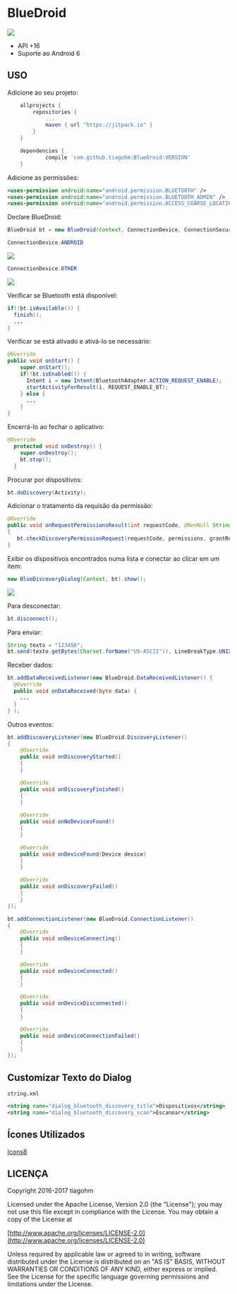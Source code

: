 # BlueDroid

[![](https://jitpack.io/v/tiagohm/BlueDroid.svg)](https://jitpack.io/#tiagohm/BlueDroid)

* API +16
* Suporte ao Android 6

## USO

Adicione ao seu projeto:
```gradle
	allprojects {
		repositories {
			...
			maven { url "https://jitpack.io" }
		}
	}
```
```gradle
	dependencies {
	        compile 'com.github.tiagohm:BlueDroid:VERSION'
	}
```

Adicione as permissões:
```xml
<uses-permission android:name="android.permission.BLUETOOTH" />
<uses-permission android:name="android.permission.BLUETOOTH_ADMIN" />
<uses-permission android:name="android.permission.ACCESS_COARSE_LOCATION" />
```

Declare BlueDroid:
```java
BlueDroid bt = new BlueDroid(Context, ConnectionDevice, ConnectionSecure);
```
```java
ConnectionDevice.ANDROID
```
![](https://raw.githubusercontent.com/tiagohm/BlueDroid/master/android-to-android.png)
```java
ConnectionDevice.OTHER
```
![](https://raw.githubusercontent.com/tiagohm/BlueDroid/master/android-to-other.png)

Verificar se Bluetooth está disponível:
```java
if(!bt.isAvailable()) {
  finish();
  ...
}
```

Verificar se está ativado e ativá-lo se necessário:
```java
@Override
public void onStart() {
    super.onStart();
    if(!bt.isEnabled()) {
      Intent i = new Intent(BluetoothAdapter.ACTION_REQUEST_ENABLE);
      startActivityForResult(i, REQUEST_ENABLE_BT);
    } else {
      ...
    }
}
```

Encerrá-lo ao fechar o aplicativo:
```java
@Override
  protected void onDestroy() {
    super.onDestroy();
    bt.stop();
  }
```

Procurar por dispositivos:
```java
bt.doDiscovery(Activity);
```

Adicionar o tratamento da requisão da permissão:
```java
@Override
public void onRequestPermissionsResult(int requestCode, @NonNull String[] permissions, @NonNull int[] grantResults)
{
   bt.checkDiscoveryPermissionRequest(requestCode, permissions, grantResults);
}
```

Exibir os dispositivos encontrados numa lista e conectar ao clicar em um item:
```java
new BlueDiscoveryDialog(Context, bt).show();
```

![](https://raw.githubusercontent.com/tiagohm/BlueDroid/master/1.png)

Para desconectar:
```java
bt.disconnect();
```

Para enviar:
```java
String texto = "123456";
bt.send(texto.getBytes(Charset.forName("US-ASCII")), LineBreakType.UNIX);
```

Receber dados:
```java
bt.addDataReceivedListener(new BlueDroid.DataReceivedListener() {
  @Override
  public void onDataReceived(byte data) {
    ...
  }
} );
```

Outros eventos:
```java
bt.addDiscoveryListener(new BlueDroid.DiscoveryListener()
{
    @Override
    public void onDiscoveryStarted()
    {
    }

    @Override
    public void onDiscoveryFinished()
    {
    }

    @Override
    public void onNoDevicesFound()
    {
    }

    @Override
    public void onDeviceFound(Device device)
    {
    }

    @Override
    public void onDiscoveryFailed()
    {
    }
});

bt.addConnectionListener(new BlueDroid.ConnectionListener()
{
    @Override
    public void onDeviceConnecting()
    {
    }

    @Override
    public void onDeviceConnected()
    {
    }

    @Override
    public void onDeviceDisconnected()
    {
    }

    @Override
    public void onDeviceConnectionFailed()
    {
    }
});
```

## Customizar Texto do Dialog
`string.xml`
```xml
<string name="dialog_bluetooth_discovery_title">Dispositivos</string>
<string name="dialog_bluetooth_discovery_scan">Escanear</string>
```

## Ícones Utilizados

[Icons8](https://icons8.com/)

## LICENÇA
Copyright 2016-2017 tiagohm

Licensed under the Apache License, Version 2.0 (the "License");
you may not use this file except in compliance with the License.
You may obtain a copy of the License at

[http://www.apache.org/licenses/LICENSE-2.0](http://www.apache.org/licenses/LICENSE-2.0)

Unless required by applicable law or agreed to in writing, software
distributed under the License is distributed on an "AS IS" BASIS,
WITHOUT WARRANTIES OR CONDITIONS OF ANY KIND, either express or implied.
See the License for the specific language governing permissions and
limitations under the License.
